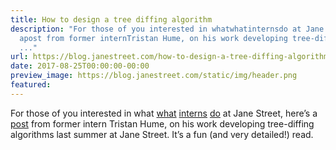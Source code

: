 ```yaml
---
title: How to design a tree diffing algorithm
description: "For those of you interested in whatwhatinternsdo at Jane Street, here\u2019s
  apost from former internTristan Hume, on his work developing tree-diffing algorithms
  ..."
url: https://blog.janestreet.com/how-to-design-a-tree-diffing-algorithm/
date: 2017-08-25T00:00:00-00:00
preview_image: https://blog.janestreet.com/static/img/header.png
featured:
---
```


<p>For those of you interested in what
<a href="https://blog.janestreet.com/what-the-interns-have-wrought-rpc_parallel-and-core_profiler">what</a>
<a href="https://blog.janestreet.com/what-the-interns-have-wrought-2016">interns</a>
<a href="https://blog.janestreet.com/what-the-interns-have-wrought-2017">do</a> at Jane Street, here&rsquo;s a
<a href="http://thume.ca/2017/06/17/tree-diffing/">post</a> from former intern
Tristan Hume, on his work developing tree-diffing algorithms last
summer at Jane Street. It&rsquo;s a fun (and very detailed!) read.</p>

